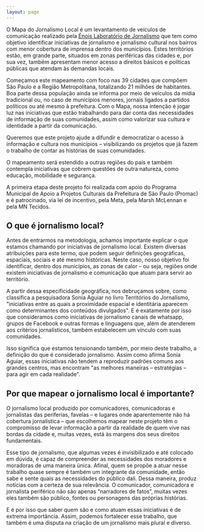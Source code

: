 ```yaml
---
layout: page
---
```


O Mapa do Jornalismo Local é um levantamento de veículos de comunicação realizado pela [Énois Laboratório de Jornalismo](https://enoisconteudo.com.br/) que tem como objetivo identificar iniciativas de jornalismo e jornalismo cultural nos bairros com menor cobertura de imprensa dentro dos municípios. Estes territórios estão, em grande parte, situados em zonas periféricas das cidades e, por sua vez, também apresentam menor acesso a direitos básicos e políticas públicas que atendam às demandas locais.

Começamos este mapeamento com foco nas 39 cidades que compõem São Paulo e a Região Metropolitana, totalizando 21 milhões de habitantes. Boa parte dessa população ainda se informa por meio de veículos da mídia tradicional ou, no caso de municípios menores, jornais ligados a partidos políticos ou até mesmo à prefeitura. Com o Mapa, nossa intenção é jogar luz nas iniciativas que estão trabalhando para dar conta das necessidades de informação de suas comunidades, assim como valorizar sua cultura e identidade a partir da comunicação.

Queremos que este projeto ajude a difundir e democratizar o acesso à informação e cultura nos municípios – visibilizando os projetos que já fazem o trabalho de contar as histórias de suas comunidades.

O mapeamento será estendido a outras regiões do país e também contempla iniciativas que cobrem questões de outra natureza, como educação, mobilidade e segurança.  

A primeira etapa deste projeto foi realizada com apoio do Programa Municipal de Apoio a Projetos Culturais da Prefeitura de São Paulo (Promac) e é patrocinado, via lei de incentivo, pela Meta, pela Marsh McLennan e pela MN Tecidos.

## O que é jornalismo local?

Antes de entrarmos na metodologia, achamos importante explicar o que estamos chamando por iniciativas de jornalismo local. Existem diversas atribuições para este termo, que podem seguir definições geográficas, espaciais, sociais e até mesmo históricas. Neste caso, nosso objetivo foi identificar, dentro dos municípios, as zonas de calor – ou seja, regiões onde existem iniciativas de jornalismo e comunicação que atuam para servir ao território.

A partir dessa especificidade geográfica, nos debruçamos sobre, como classifica a pesquisadora Sonia Aguiar no livro Territórios do Jornalismo, "iniciativas entre as quais a proximidade espacial e identitária aparecem como determinantes dos conteúdos divulgados". E é exatamente por isso que consideramos como iniciativas de jornalismo canais de whatsapp, grupos de Facebook e outras formas e linguagens que, além de atenderem aos critérios jornalísticos, também estabelecem um vínculo com suas comunidades.

Isso significa que estamos tensionando também, por meio deste trabalho, a definição do que é considerado jornalismo. Assim como afirma Sonia Aguiar, essas iniciativas não tendem a reproduzir padrões comuns aos grandes centros, mas encontram "as melhores maneiras – estratégias – para agir em cada realidade".  

## Por que mapear o jornalismo local é importante?

O jornalismo local produzido por comunicadores, comunicadoras e jornalistas das periferias, favelas – e lugares onde aparentemente não há cobertura jornalística – que escolhemos mapear neste projeto têm o compromisso de levar informação a partir da realidade de quem vive nas bordas da cidade e, muitas vezes, está às margens dos seus direitos fundamentais.

Esse tipo de jornalismo, que algumas vezes é invisibilizado e até colocado em dúvida, é capaz de compreender as necessidades dos moradores e moradoras de uma maneira única. Afinal, quem se propõe a atuar nesse trabalho quase sempre é também um integrante da comunidade, então sabe e sente quais as necessidades do público dali. Dessa maneira, produz notícias com a certeza de sua relevância. O comunicador, comunicadora e jornalista periférico não são apenas “narradores de fatos”, muitas vezes eles também são público, fontes ou personagens das próprias histórias.

E é por isso que saber quem são e como atuam essas iniciativas é de extrema importância. Assim, podemos fortalecer esse trabalho, que também é uma disputa na criação de um jornalismo mais plural e diverso.
